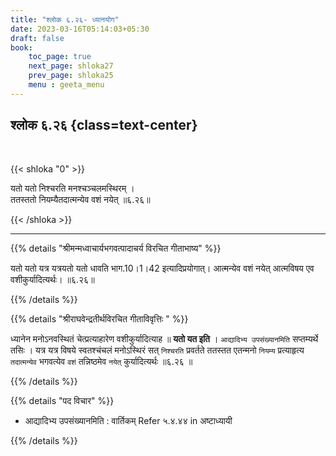 ```yaml
---
title: "श्लोक ६.२६- ध्यानयोग"
date: 2023-03-16T05:14:03+05:30
draft: false
book:
    toc_page: true
    next_page: shloka27
    prev_page: shloka25
    menu : geeta_menu
---
```




## श्लोक ६.२६ {class=text-center}

<br/>

{{< shloka  "0"  >}}

यतो यतो निश्चरति मनश्चञ्चलमस्थिरम् ।  
ततस्ततो नियम्यैतदात्मन्येव वशं नयेत् ॥६.२६॥

{{< /shloka >}}

---


{{% details "श्रीमन्मध्वाचार्यभगवत्पादाचर्य विरचित  गीताभाष्य" %}}

यतो यतो यत्र यत्रयतो यतो धावति भाग.10।1।42 इत्यादिप्रयोगात्। आत्मन्येव वशं नयेत् आत्मविषय एव वशीकुर्यादित्यर्थः। ॥६.२६॥

{{% /details %}}



{{% details "श्रीराघवेन्द्रतीर्थविरचित गीताविवृत्तिः " %}}

ध्यानेन मनोऽनवस्थितं  चेत्प्रत्याहारेण वशीकुर्यादित्याह
॥ **यतो यत इति** । `आद्यादिभ्य उपसंख्यानमिति` सप्तम्यर्थे तसिः । 
यत्र यत्र विषये स्वतश्चंचलं मनोऽस्थिरं सत्‌ `निश्चरति` प्रवर्तते ततस्तत एतन्मनो
`नियम्य` प्रत्याहृत्य `तदात्मन्येव` भगवत्येव `वशं` तन्निष्ठमेव `नयेत्‌`
कुर्यादित्यर्थः ॥६.२६ ॥

{{% /details %}}



{{% details "पद विचार" %}}

- आद्यादिभ्य उपसंख्यानमिति : वार्तिकम् Refer ५.४.४४ in अष्टाध्यायी

{{% /details %}}
